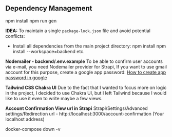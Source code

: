 ## Dependency Management
npm install
npm run gen

**IDEA:** To maintain a single `package-lock.json` file and avoid potential conflicts:
- Install all dependencies from the main project directory:
  npm install
  npm install <package-name> --workspace=backend
  etc.

**Nodemailer - backend/.env.example**
To be able to confirm user accounts via e-mail, you need Nodemailer provider for Strapi, 
If you want to use gmail account for this purpose, create a google app password:
[How to create app password in google](https://knowledge.workspace.google.com/kb/how-to-create-app-passwords-000009237)

**Tailwind CSS Chakra UI**
Due to the fact that I wanted to focus more on logic in the project, I decided to use Chakra UI, but I left Tailwind because I would like to use it even to write maybe a few views.

**Account Confirmation View url in Strapi**
Strapi/Settings/Advanced settings/Redirection url - http://localhost:3000/account-confirmation (Your localhost address)
<!-- TODO Explain -->
docker-compose down -v